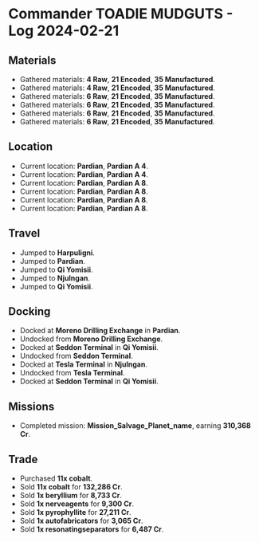 # Commander TOADIE MUDGUTS - Log 2024-02-21

## Materials
- Gathered materials: **4 Raw**, **21 Encoded**, **35 Manufactured**.
- Gathered materials: **4 Raw**, **21 Encoded**, **35 Manufactured**.
- Gathered materials: **6 Raw**, **21 Encoded**, **35 Manufactured**.
- Gathered materials: **6 Raw**, **21 Encoded**, **35 Manufactured**.
- Gathered materials: **6 Raw**, **21 Encoded**, **35 Manufactured**.
- Gathered materials: **6 Raw**, **21 Encoded**, **35 Manufactured**.

## Location
- Current location: **Pardian**, **Pardian A 4**.
- Current location: **Pardian**, **Pardian A 4**.
- Current location: **Pardian**, **Pardian A 8**.
- Current location: **Pardian**, **Pardian A 8**.
- Current location: **Pardian**, **Pardian A 8**.
- Current location: **Pardian**, **Pardian A 8**.

## Travel
- Jumped to **Harpuligni**.
- Jumped to **Pardian**.
- Jumped to **Qi Yomisii**.
- Jumped to **Njulngan**.
- Jumped to **Qi Yomisii**.

## Docking
- Docked at **Moreno Drilling Exchange** in **Pardian**.
- Undocked from **Moreno Drilling Exchange**.
- Docked at **Seddon Terminal** in **Qi Yomisii**.
- Undocked from **Seddon Terminal**.
- Docked at **Tesla Terminal** in **Njulngan**.
- Undocked from **Tesla Terminal**.
- Docked at **Seddon Terminal** in **Qi Yomisii**.

## Missions
- Completed mission: **Mission_Salvage_Planet_name**, earning **310,368 Cr**.

## Trade
- Purchased **11x cobalt**.
- Sold **11x cobalt** for **132,286 Cr**.
- Sold **1x beryllium** for **8,733 Cr**.
- Sold **1x nerveagents** for **9,300 Cr**.
- Sold **1x pyrophyllite** for **27,211 Cr**.
- Sold **1x autofabricators** for **3,065 Cr**.
- Sold **1x resonatingseparators** for **6,487 Cr**.

